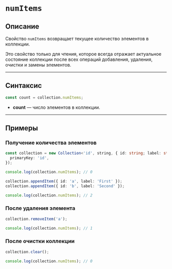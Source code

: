 # `numItems`

## Описание

Свойство `numItems` возвращает текущее количество элементов в коллекции.

Это свойство только для чтения, которое всегда отражает актуальное состояние коллекции после всех операций добавления, удаления, очистки и замены элементов.

---

## Синтаксис

```ts
const count = collection.numItems;
```

- **count** — число элементов в коллекции.

---

## Примеры

### Получение количества элементов

```ts
const collection = new Collection<'id', string, { id: string; label: string }>({
  primaryKey: 'id',
});

console.log(collection.numItems); // 0

collection.appendItem({ id: 'a', label: 'First' });
collection.appendItem({ id: 'b', label: 'Second' });

console.log(collection.numItems); // 2
```

### После удаления элемента

```ts
collection.removeItem('a');

console.log(collection.numItems); // 1
```

### После очистки коллекции

```ts
collection.clear();

console.log(collection.numItems); // 0
```
